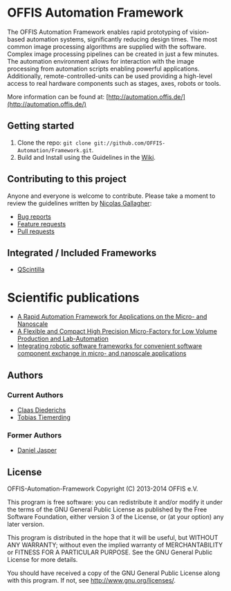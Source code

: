 # OFFIS Automation Framework
The OFFIS Automation Framework enables rapid prototyping of vision-based automation systems, significantly reducing design times. The most common image processing algorithms are supplied with the software. Complex image processing pipelines can be created in just a few minutes. The automation environment allows for interaction with the image processing from automation scripts enabling powerful applications. Additionally, remote-controlled-units can be used providing a high-level access to real hardware components such as stages, axes, robots or tools. 

More information can be found at: [http://automation.offis.de/](http://automation.offis.de/) 

## Getting started

1. Clone the repo: `git clone git://github.com/OFFIS-Automation/Framework.git`.
2. Build and Install using the Guidelines in the [Wiki](https://github.com/OFFIS-Automation/Framework/wiki).

## Contributing to this project

Anyone and everyone is welcome to contribute. Please take a moment to
review the guidelines written by [Nicolas Gallagher](https://github.com/necolas/):

* [Bug reports](https://github.com/necolas/issue-guidelines/blob/master/CONTRIBUTING.md#bugs)
* [Feature requests](https://github.com/necolas/issue-guidelines/blob/master/CONTRIBUTING.md#features)
* [Pull requests](https://github.com/necolas/issue-guidelines/blob/master/CONTRIBUTING.md#pull-requests)

## Integrated / Included Frameworks

* [QScintilla](http://www.riverbankcomputing.com/software/qscintilla/intro)


# Scientific publications

* [A Rapid Automation Framework for Applications on the Micro- and Nanoscale](http://www.araa.asn.au/acra/acra2013/papers/pap110s1-file1.pdf)
* [A Flexible and Compact High Precision Micro-Factory for Low Volume Production and Lab-Automation](http://ieeexplore.ieee.org/xpl/articleDetails.jsp?tp=&arnumber=6840168)
* [Integrating robotic software frameworks for convenient software component exchange in micro- and nanoscale applications](http://ieeexplore.ieee.org/xpl/articleDetails.jsp?tp=&arnumber=6878207)

## Authors
### Current Authors
- [Claas Diederichs](https://github.com/claasd/)
- [Tobias Tiemerding](https://github.com/honkmaster/)

### Former Authors
- [Daniel Jasper](mailto:djasper@google.com)

## License

OFFIS-Automation-Framework
Copyright (C) 2013-2014 OFFIS e.V.

This program is free software: you can redistribute it and/or modify
it under the terms of the GNU General Public License as published by
the Free Software Foundation, either version 3 of the License, or
(at your option) any later version.

This program is distributed in the hope that it will be useful,
but WITHOUT ANY WARRANTY; without even the implied warranty of
MERCHANTABILITY or FITNESS FOR A PARTICULAR PURPOSE.  See the
GNU General Public License for more details.

You should have received a copy of the GNU General Public License
along with this program.  If not, see <http://www.gnu.org/licenses/>.
